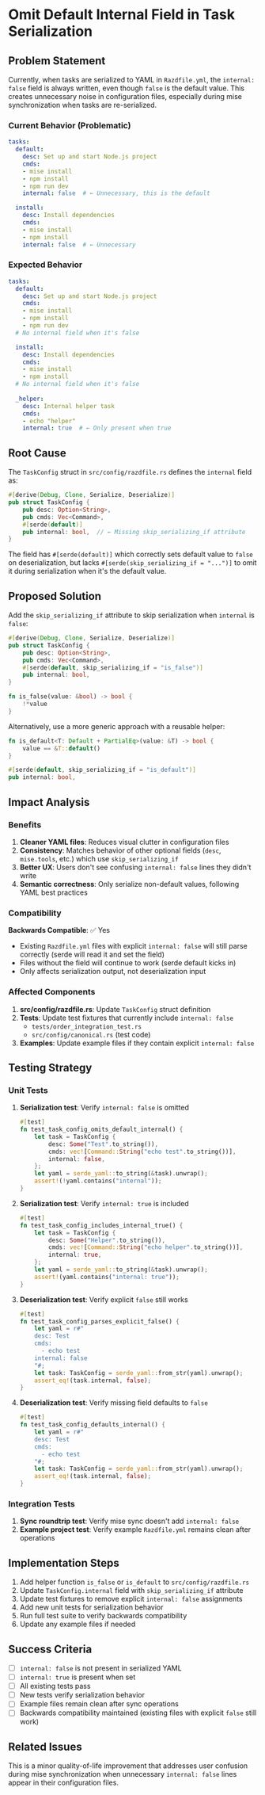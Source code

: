 # Omit Default Internal Field in Task Serialization

## Problem Statement

Currently, when tasks are serialized to YAML in `Razdfile.yml`, the `internal: false` field is always written, even though `false` is the default value. This creates unnecessary noise in configuration files, especially during mise synchronization when tasks are re-serialized.

### Current Behavior (Problematic)

```yaml
tasks:
  default:
    desc: Set up and start Node.js project
    cmds:
    - mise install
    - npm install
    - npm run dev
    internal: false  # ← Unnecessary, this is the default

  install:
    desc: Install dependencies
    cmds:
    - mise install
    - npm install
    internal: false  # ← Unnecessary
```

### Expected Behavior

```yaml
tasks:
  default:
    desc: Set up and start Node.js project
    cmds:
    - mise install
    - npm install
    - npm run dev
  # No internal field when it's false

  install:
    desc: Install dependencies
    cmds:
    - mise install
    - npm install
  # No internal field when it's false
  
  _helper:
    desc: Internal helper task
    cmds:
    - echo "helper"
    internal: true  # ← Only present when true
```

## Root Cause

The `TaskConfig` struct in `src/config/razdfile.rs` defines the `internal` field as:

```rust
#[derive(Debug, Clone, Serialize, Deserialize)]
pub struct TaskConfig {
    pub desc: Option<String>,
    pub cmds: Vec<Command>,
    #[serde(default)]
    pub internal: bool,  // ← Missing skip_serializing_if attribute
}
```

The field has `#[serde(default)]` which correctly sets default value to `false` on deserialization, but lacks `#[serde(skip_serializing_if = "...")]` to omit it during serialization when it's the default value.

## Proposed Solution

Add the `skip_serializing_if` attribute to skip serialization when `internal` is `false`:

```rust
#[derive(Debug, Clone, Serialize, Deserialize)]
pub struct TaskConfig {
    pub desc: Option<String>,
    pub cmds: Vec<Command>,
    #[serde(default, skip_serializing_if = "is_false")]
    pub internal: bool,
}

fn is_false(value: &bool) -> bool {
    !*value
}
```

Alternatively, use a more generic approach with a reusable helper:

```rust
fn is_default<T: Default + PartialEq>(value: &T) -> bool {
    value == &T::default()
}

#[serde(default, skip_serializing_if = "is_default")]
pub internal: bool,
```

## Impact Analysis

### Benefits

1. **Cleaner YAML files**: Reduces visual clutter in configuration files
2. **Consistency**: Matches behavior of other optional fields (`desc`, `mise.tools`, etc.) which use `skip_serializing_if`
3. **Better UX**: Users don't see confusing `internal: false` lines they didn't write
4. **Semantic correctness**: Only serialize non-default values, following YAML best practices

### Compatibility

**Backwards Compatible**: ✅ Yes

- Existing `Razdfile.yml` files with explicit `internal: false` will still parse correctly (serde will read it and set the field)
- Files without the field will continue to work (serde default kicks in)
- Only affects serialization output, not deserialization input

### Affected Components

1. **src/config/razdfile.rs**: Update `TaskConfig` struct definition
2. **Tests**: Update test fixtures that currently include `internal: false`
   - `tests/order_integration_test.rs`
   - `src/config/canonical.rs` (test code)
3. **Examples**: Update example files if they contain explicit `internal: false`

## Testing Strategy

### Unit Tests

1. **Serialization test**: Verify `internal: false` is omitted
   ```rust
   #[test]
   fn test_task_config_omits_default_internal() {
       let task = TaskConfig {
           desc: Some("Test".to_string()),
           cmds: vec![Command::String("echo test".to_string())],
           internal: false,
       };
       let yaml = serde_yaml::to_string(&task).unwrap();
       assert!(!yaml.contains("internal"));
   }
   ```

2. **Serialization test**: Verify `internal: true` is included
   ```rust
   #[test]
   fn test_task_config_includes_internal_true() {
       let task = TaskConfig {
           desc: Some("Helper".to_string()),
           cmds: vec![Command::String("echo helper".to_string())],
           internal: true,
       };
       let yaml = serde_yaml::to_string(&task).unwrap();
       assert!(yaml.contains("internal: true"));
   }
   ```

3. **Deserialization test**: Verify explicit `false` still works
   ```rust
   #[test]
   fn test_task_config_parses_explicit_false() {
       let yaml = r#"
       desc: Test
       cmds:
         - echo test
       internal: false
       "#;
       let task: TaskConfig = serde_yaml::from_str(yaml).unwrap();
       assert_eq!(task.internal, false);
   }
   ```

4. **Deserialization test**: Verify missing field defaults to `false`
   ```rust
   #[test]
   fn test_task_config_defaults_internal() {
       let yaml = r#"
       desc: Test
       cmds:
         - echo test
       "#;
       let task: TaskConfig = serde_yaml::from_str(yaml).unwrap();
       assert_eq!(task.internal, false);
   }
   ```

### Integration Tests

1. **Sync roundtrip test**: Verify mise sync doesn't add `internal: false`
2. **Example project test**: Verify example `Razdfile.yml` remains clean after operations

## Implementation Steps

1. Add helper function `is_false` or `is_default` to `src/config/razdfile.rs`
2. Update `TaskConfig.internal` field with `skip_serializing_if` attribute
3. Update test fixtures to remove explicit `internal: false` assignments
4. Add new unit tests for serialization behavior
5. Run full test suite to verify backwards compatibility
6. Update any example files if needed

## Success Criteria

- [ ] `internal: false` is not present in serialized YAML
- [ ] `internal: true` is present when set
- [ ] All existing tests pass
- [ ] New tests verify serialization behavior
- [ ] Example files remain clean after sync operations
- [ ] Backwards compatibility maintained (existing files with explicit `false` still work)

## Related Issues

This is a minor quality-of-life improvement that addresses user confusion during mise synchronization when unnecessary `internal: false` lines appear in their configuration files.
